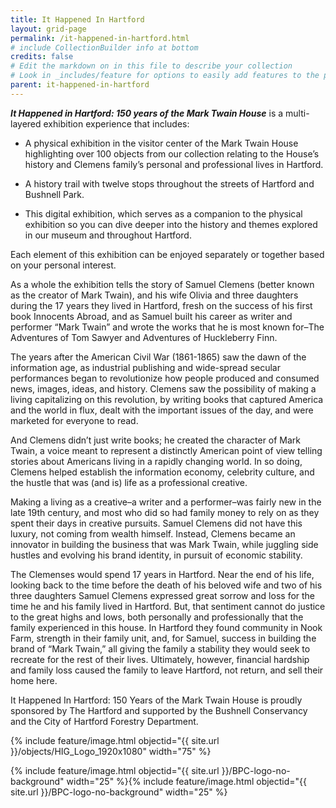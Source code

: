 ```yaml
---
title: It Happened In Hartford
layout: grid-page
permalink: /it-happened-in-hartford.html
# include CollectionBuilder info at bottom
credits: false
# Edit the markdown on in this file to describe your collection
# Look in _includes/feature for options to easily add features to the page
parent: it-happened-in-hartford
---
```


_**It Happened in Hartford: 150 years of the Mark Twain House**_ is a multi-layered exhibition experience that includes:

- A physical exhibition in the visitor center of the Mark Twain House highlighting over 100 objects from our collection relating to the House’s history and Clemens family’s personal and professional lives in Hartford. 

- A history trail with twelve stops throughout the streets of Hartford and Bushnell Park.

- This digital exhibition, which serves as a companion to the physical exhibition so you can dive deeper into the history and themes explored in our museum and throughout Hartford.

Each element of this exhibition can be enjoyed separately or together based on your personal interest.

As a whole the exhibition tells the story of Samuel Clemens (better known as the creator of Mark Twain), and his wife Olivia and three daughters during the 17 years they lived in Hartford, fresh on the success of his first book Innocents Abroad, and as Samuel built his career as writer and performer “Mark Twain” and wrote the works that he is most known for–The Adventures of Tom Sawyer and Adventures of Huckleberry Finn.

The years after the American Civil War (1861-1865) saw the dawn of the information age, as industrial publishing and wide-spread secular performances began to revolutionize how people produced and consumed news, images, ideas, and history. Clemens saw the possibility of making a living capitalizing on this revolution, by writing books that captured America and the world in flux,  dealt with the important issues of the day, and were marketed for everyone to read. 

And Clemens didn’t just write books; he created the character of Mark Twain, a voice meant to represent a distinctly American point of view telling stories about Americans living in a rapidly changing world. In so doing, Clemens helped establish the information economy, celebrity culture, and the hustle that was (and is) life as a professional creative. 

Making a living as a creative–a writer and a performer–was fairly new in the late 19th century, and most who did so had family money to rely on as they spent their days in creative pursuits. Samuel Clemens did not have this luxury, not coming from wealth himself. Instead, Clemens became an innovator in building the business that was Mark Twain, while juggling side hustles and evolving his brand identity, in pursuit of economic stability. 

The Clemenses would spend 17 years in Hartford. Near the end of his life, looking back to the time before the death of his beloved wife and two of his three daughters Samuel Clemens expressed great sorrow and loss for the time he and his family lived in Hartford. But, that sentiment cannot do justice to the great highs and lows, both personally and professionally that the family experienced in this house. In Hartford they found community in Nook Farm, strength in their family unit, and, for Samuel, success in building the brand of “Mark Twain,” all giving the family a stability they would seek to recreate for the rest of their lives. Ultimately, however, financial hardship and family loss caused the family to leave Hartford, not return, and sell their home here. 

It Happened In Hartford: 150 Years of the Mark Twain House is proudly sponsored by The Hartford and supported by the Bushnell Conservancy and the City of Hartford Forestry Department. 

{% include feature/image.html objectid="{{ site.url }}/objects/HIG_Logo_1920x1080" width="75" %} 

{% include feature/image.html objectid="{{ site.url }}/BPC-logo-no-background" width="25" %}{% include feature/image.html objectid="{{ site.url }}/BPC-logo-no-background" width="25" %}
